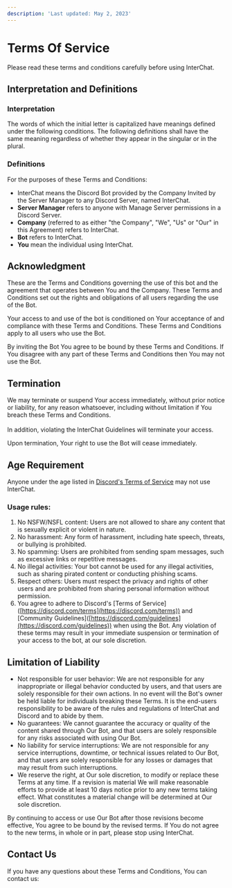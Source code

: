 ```yaml
---
description: 'Last updated: May 2, 2023'
---
```


# Terms Of Service

Please read these terms and conditions carefully before using InterChat.

## Interpretation and Definitions

### Interpretation

The words of which the initial letter is capitalized have meanings defined under the following conditions. The following definitions shall have the same meaning regardless of whether they appear in the singular or in the plural.

### Definitions

For the purposes of these Terms and Conditions:

* InterChat means the Discord Bot provided by the Company Invited by the Server Manager to any Discord Server, named InterChat.
* **Server Manager** refers to anyone with Manage Server permissions in a Discord Server.
* **Company** (referred to as either "the Company", "We", "Us" or "Our" in this Agreement) refers to InterChat.
* **Bot** refers to InterChat.
* **You** mean the individual using InterChat.

## Acknowledgment

These are the Terms and Conditions governing the use of this bot and the agreement that operates between You and the Company. These Terms and Conditions set out the rights and obligations of all users regarding the use of the Bot.

Your access to and use of the bot is conditioned on Your acceptance of and compliance with these Terms and Conditions. These Terms and Conditions apply to all users who use the Bot.

By inviting the Bot You agree to be bound by these Terms and Conditions. If You disagree with any part of these Terms and Conditions then You may not use the Bot.

## Termination

We may terminate or suspend Your access immediately, without prior notice or liability, for any reason whatsoever, including without limitation if You breach these Terms and Conditions.\
\
In addition, violating the InterChat Guidelines will terminate your access.

Upon termination, Your right to use the Bot will cease immediately.

## Age Requirement

Anyone under the age listed in [Discord's Terms of Service](https://discord.com/terms) may not use InterChat.

### Usage rules:

1. No NSFW/NSFL content: Users are not allowed to share any content that is sexually explicit or violent in nature.
2. No harassment: Any form of harassment, including hate speech, threats, or bullying is prohibited.
3. No spamming: Users are prohibited from sending spam messages, such as excessive links or repetitive messages.
4. No illegal activities: Your bot cannot be used for any illegal activities, such as sharing pirated content or conducting phishing scams.
5. Respect others: Users must respect the privacy and rights of other users and are prohibited from sharing personal information without permission.
6. You agree to adhere to Discord's \[Terms of Service]\([https://discord.com/terms](https://discord.com/terms)) and \[Community Guidelines]\([https://discord.com/guidelines](https://discord.com/guidelines)) when using the Bot. Any violation of these terms may result in your immediate suspension or termination of your access to the bot, at our sole discretion.

## Limitation of Liability

* Not responsible for user behavior: We are not responsible for any inappropriate or illegal behavior conducted by users, and that users are solely responsible for their own actions. In no event will the Bot's owner be held liable for individuals breaking these Terms. It is the end-users responsibility to be aware of the rules and regulations of InterChat and Discord and to abide by them.
* No guarantees: We cannot guarantee the accuracy or quality of the content shared through Our Bot, and that users are solely responsible for any risks associated with using Our Bot.
* No liability for service interruptions: We are not responsible for any service interruptions, downtime, or technical issues related to Our Bot, and that users are solely responsible for any losses or damages that may result from such interruptions.
* We reserve the right, at Our sole discretion, to modify or replace these Terms at any time. If a revision is material We will make reasonable efforts to provide at least 10 days notice prior to any new terms taking effect. What constitutes a material change will be determined at Our sole discretion.

By continuing to access or use Our Bot after those revisions become effective, You agree to be bound by the revised terms. If You do not agree to the new terms, in whole or in part, please stop using InterChat.

## Contact Us

If you have any questions about these Terms and Conditions, You can contact us:
